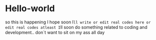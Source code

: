 # Hello-world

so  this is happening
I hope soon I`ll write or edit real codes here or edit real codes
atleast I`ll soon do something related to coding and development.. don`t want to sit on my ass all day
